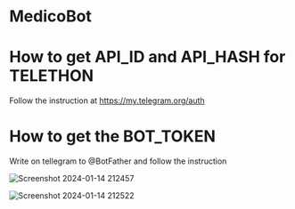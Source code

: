 # MedicoBot

# How to get API_ID and API_HASH for TELETHON
  Follow the instruction at https://my.telegram.org/auth
# How to get the BOT_TOKEN
  Write on tellegram to @BotFather and follow the instruction

![Screenshot 2024-01-14 212457](https://github.com/vermatic2010/MedicoBot/assets/127281006/bf91116f-800d-4891-b2b1-b92e8dc078c1)

![Screenshot 2024-01-14 212522](https://github.com/vermatic2010/MedicoBot/assets/127281006/68d915c9-f5e7-4c0e-bfbc-72c104a69ba3)
